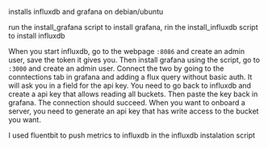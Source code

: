installs influxdb and grafana on debian/ubuntu

run the install_grafana script to install grafana, rin the install_influxdb script to install influxdb

When you start influxdb, go to the webpage `:8086` and create an admin user, save the token it gives you. Then install grafana using the script, go to `:3000` and create an admin user. Connect the two by going to the conntections tab in grafana and adding a flux query without basic auth. It will ask you in a field for the api key. You need to go back to influxdb and create a api key that allows reading all buckets. Then paste the key back in grafana. The connection should succeed. When you want to onboard a server, you need to generate an api key that has write access to the bucket you want.

I used fluentbit to push metrics to influxdb in the influxdb instalation script
